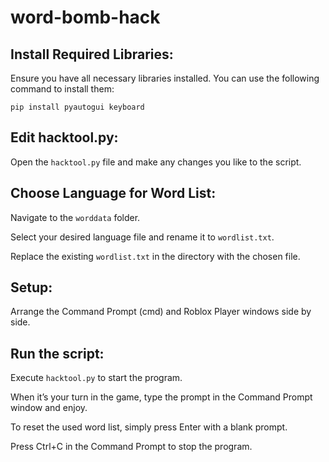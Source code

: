 # word-bomb-hack
## Install Required Libraries:

Ensure you have all necessary libraries installed. You can use the following command to install them:

```
pip install pyautogui keyboard
```

## Edit hacktool.py:

Open the `hacktool.py` file and make any changes you like to the script.

## Choose Language for Word List:

Navigate to the `worddata` folder.

Select your desired language file and rename it to `wordlist.txt`.

Replace the existing `wordlist.txt` in the directory with the chosen file.

## Setup:

Arrange the Command Prompt (cmd) and Roblox Player windows side by side.


## Run the script:
Execute `hacktool.py` to start the program.

When it’s your turn in the game, type the prompt in the Command Prompt window and enjoy.

To reset the used word list, simply press Enter with a blank prompt.

Press Ctrl+C in the Command Prompt to stop the program.
